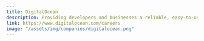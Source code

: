 ```yaml
---
title: DigitalOcean
description: Providing developers and businesses a reliable, easy-to-use cloud computing platform of virtual servers, object storage, and more.
link: https://www.digitalocean.com/careers
image: "/assets/img/companies/digitalocean.png"
---
```

